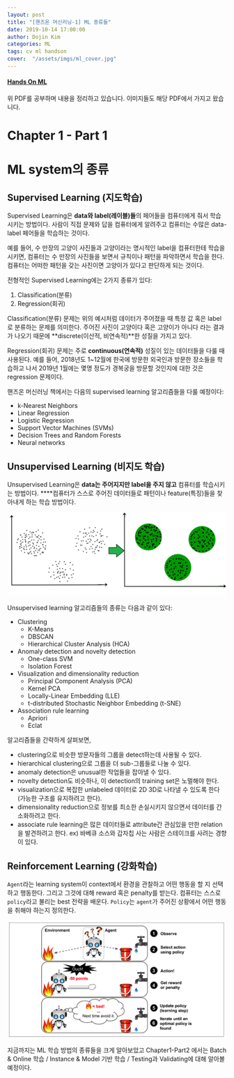 ```yaml
---
layout: post
title: "[핸즈온 머신러닝-1] ML 종류들"
date: 2019-10-14 17:00:00
author: Dojin Kim
categories: ML
tags: cv ml handson 
cover:  "/assets/imgs/ml_cover.jpg"
---
```


#### [Hands On ML](https://www.academia.edu/37010160/Hands-On_Machine_Learning_with_Scikit-Learn_and_TensorFlow)
위 PDF를 공부하며 내용을 정리하고 있습니다. 이미지들도 해당 PDF에서 가지고 왔습니다.

# Chapter 1 - Part 1

# ML system의 종류

## Supervised Learning (지도학습)

Supervised Learning은 **data와 label(레이블)들**의 페어들을 컴퓨터에게 줘서 학습시키는 방법이다. 사람이 직접 문제와 답을 컴퓨터에게 알려주고 컴퓨터는 수많은 data-label 페어들을 학습하는 것이다. 

예를 들어, 수 만장의 고양이 사진들과 고양이라는 명시적인 label을 컴퓨터한테 학습을 시키면, 컴퓨터는 수 만장의 사진들을 보면서 규칙이나 패턴을 파악하면서 학습을 한다. 컴퓨터는 어떠한 패턴을 갖는 사진이면 고양이가 있다고 판단하게 되는 것이다.

전형적인 Supervised Learning에는 2가지 종류가 있다:

1. Classification(분류)
2. Regression(회귀)

Classification(분류) 문제는 위의 예시처럼 데이터가 주어졌을 때 특정 값 혹은 label로 분류하는 문제를 의미한다. 주어진 사진이 고양이다 혹은 고양이가 아니다 라는 결과가 나오기 때문에 **discrete(이산적, 비연속적)**한 성질을 가지고 있다.

Regression(회귀) 문제는 주로 **continuous(연속적)** 성질이 있는 데이터들을 다룰 때 사용된다. 예를 들어, 2018년도 1~12월에 한국에 방문한 외국인과 방문한 장소들을 학습하고 나서 2019년 1월에는 몇명 정도가 경복궁을 방문할 것인지에 대한 것은 regression 문제이다. 

핸즈온 머신러닝 책에서는 다음의 supervised learning 알고리즘들을 다룰 예정이다:

- k-Nearest Neighbors
- Linear Regression
- Logistic Regression
- Support Vector Machines (SVMs)
- Decision Trees and Random Forests
- Neural networks

## Unsupervised Learning (비지도 학습)

Unsupervised Learning은 **data는 주어지지만 label을 주지 않고** 컴퓨터를 학습시키는 방법이다. ****컴퓨터가 스스로 주어진 데이터들로 패턴이나 feature(특징)들을 찾아내게 하는 학습 방법이다. 

<div align="center">
<img src="/assets/imgs/ml/intro1_1.png" style="width:500px"/>
</div>

Unsupervised learning 알고리즘들의 종류는 다음과 같이 있다:

- Clustering
    - K-Means
    - DBSCAN
    - Hierarchical Cluster Analysis (HCA)
- Anomaly detection and novelty detection
    - One-class SVM
    - Isolation Forest
- Visualization and dimensionality reduction
    - Principal Component Analysis (PCA)
    - Kernel PCA
    - Locally-Linear Embedding (LLE)
    - t-distributed Stochastic Neighbor Embedding (t-SNE)
- Association rule learning
    - Apriori
    - Eclat

알고리즘들을 간략하게 살펴보면, 

- clustering으로 비슷한 방문자들의 그룹을 detect하는데 사용될 수 있다. 
- hierarchical clustering으로 그룹을 더 sub-그룹들로 나눌 수 있다.
- anomaly detection은 unusual한 작업들을 잡아낼 수 있다.
- novelty detection도 비슷하나, 이 detection의 training set은 노멀해야 한다.
- visualization으로 복잡한 unlabeled 데이터로 2D 3D로 나타낼 수 있도록 한다 (가능한 구조를 유지하려고 한다).
- dimensionality reduction으로 정보를 최소한 손실시키지 않으면서 데이터를 간소화하려고 한다.
- associate rule learning은 많은 데이터들로 attribute간 관심있을 만한 relation을 발견하려고 한다. ex) 바베큐 소스와 갑자칩 사는 사람은 스테이크를 사려는 경향이 있다.

## Reinforcement Learning (강화학습)

`Agent`라는 learning system이 context에서 환경을 관찰하고 어떤 행동을 할 지 선택하고 행동한다. 그리고 그것에 대해 reward 혹은 penalty를 받는다. 컴퓨터는 스스로 `policy`라고 불리는 best 전략을 배운다. `Policy`는 `agent`가 주어진 상황에서 어떤 행동을 취해야 하는지 정의한다.  

<div align="center">
<img src="/assets/imgs/ml/intro1_2.png" style="width:500px"/>
</div>


지금까지는 ML 학습 방법의 종류들을 크게 알아보았고 Chapter1-Part2 에서는 Batch & Online 학습 / Instance & Model 기반 학습 / Testing과 Validating에 대해 알아볼 예정이다.
